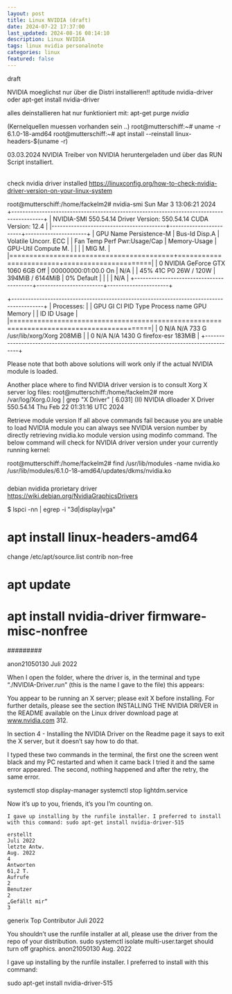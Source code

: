 ```yaml
---
layout: post
title: Linux NVIDIA (draft)
date: 2024-07-22 17:37:00
last_updated: 2024-08-16 08:14:10
description: Linux NVIDIA
tags: linux nvidia personalnote
categories: linux
featured: false
---
```


draft

NVIDIA moeglichst nur über die Distri installieren!!
aptitude nvidia-driver
oder
apt-get install nvidia-driver

alles deinstallieren hat nur funktioniert mit:
apt-get purge *nvidia*

(Kernelquellen muessen vorhanden sein ..)
root@mutterschiff:~# uname -r
6.1.0-18-amd64
root@mutterschiff:~# apt install --reinstall linux-headers-$(uname -r)

03.03.2024 NVIDIA Treiber von NVIDIA heruntergeladen und über das RUN Script installiert.

######

check nvidia driver installed
https://linuxconfig.org/how-to-check-nvidia-driver-version-on-your-linux-system

root@mutterschiff:/home/fackelm2# nvidia-smi
Sun Mar 3 13:06:21 2024       
+-----------------------------------------------------------------------------------------+
| NVIDIA-SMI 550.54.14 Driver Version: 550.54.14 CUDA Version: 12.4 |
|-----------------------------------------+------------------------+----------------------+
| GPU Name Persistence-M | Bus-Id Disp.A | Volatile Uncorr. ECC |
| Fan Temp Perf Pwr:Usage/Cap | Memory-Usage | GPU-Util Compute M. |
| | | MIG M. |
|=========================================+========================+======================|
| 0 NVIDIA GeForce GTX 1060 6GB Off | 00000000:01:00.0 On | N/A |
| 45% 41C P0 26W / 120W | 394MiB / 6144MiB | 0% Default |
| | | N/A |
+-----------------------------------------+------------------------+----------------------+

+-----------------------------------------------------------------------------------------+
| Processes:                                                                              |
| GPU GI CI PID Type Process name GPU Memory |
| ID ID Usage |
|=========================================================================================|
| 0 N/A N/A 733 G /usr/lib/xorg/Xorg 208MiB |
| 0 N/A N/A 1430 G firefox-esr 183MiB |
+-----------------------------------------------------------------------------------------+

Please note that both above solutions will work only if the actual NVIDIA module is loaded.

Another place where to find NVIDIA driver version is to consult Xorg X server log files:
root@mutterschiff:/home/fackelm2# more /var/log/Xorg.0.log | grep "X Driver"
[     6.031] (II) NVIDIA dlloader X Driver 550.54.14 Thu Feb 22 01:31:16 UTC 2024

Retrieve module version
If all above commands fail because you are unable to load NVIDIA module you can always see NVIDIA version number by
directly retrieving nvidia.ko module version using modinfo command. The below command will check for NVIDIA driver
version under your currently running kernel:

root@mutterschiff:/home/fackelm2# find /usr/lib/modules -name nvidia.ko
/usr/lib/modules/6.1.0-18-amd64/updates/dkms/nvidia.ko

#####

debian nvidida prorietary driver
https://wiki.debian.org/NvidiaGraphicsDrivers

$ lspci -nn | egrep -i "3d|display|vga"

# apt install linux-headers-amd64

change /etc/apt/source.list
contrib non-free

# apt update

# apt install nvidia-driver firmware-misc-nonfree

#########

anon21050130
Juli 2022

When I open the folder, where the driver is, in the terminal and type “./NVIDIA-Driver.run” (this is the name I gave to
the file) this appears:

You appear to be running an X server; please exit X before installing. For further details, please see the section
INSTALLING THE NVIDIA DRIVER in the README available on the Linux driver download page at www.nvidia.com 312.

In section 4 - Installing the NVIDIA Driver on the Readme page it says to exit the X server, but it doesn’t say how to
do that.

I typed these two commands in the terminal, the first one the screen went black and my PC restarted and when it came
back I tried it and the same error appeared. The second, nothing happened and after the retry, the same error.

systemctl stop display-manager
systemctl stop lightdm.service

Now it’s up to you, friends, it’s you I’m counting on.

    I gave up installing by the runfile installer. I preferred to install with this command: sudo apt-get install nvidia-driver-515 

    erstellt
    Juli 2022
    letzte Antw.
    Aug. 2022
    4
    Antworten
    61,2 T.
    Aufrufe
    2
    Benutzer
    2
    „Gefällt mir“
    3

generix
Top Contributor
Juli 2022

You shouldn’t use the runfile installer at all, please use the driver from the repo of your distribution.
sudo systemctl isolate multi-user.target
should turn off graphics.
anon21050130
Aug. 2022

I gave up installing by the runfile installer. I preferred to install with this command:

sudo apt-get install nvidia-driver-515


